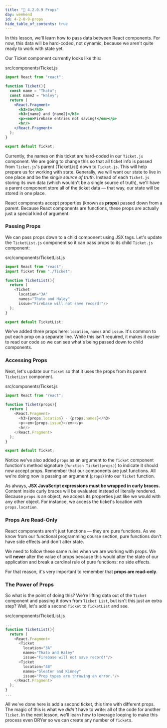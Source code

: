 ```yaml
---
title: "📓 4.2.0.9 Props"
day: weekend
id: 4-2-0-9-props
hide_table_of_contents: true
---
```


In this lesson, we'll learn how to pass data between React components. For now, this data will be hard-coded, not dynamic, because we aren't quite ready to work with state yet.

Our Ticket component currently looks like this:

<div class="filename">src/components/Ticket.js</div>

```jsx
import React from "react";

function Ticket(){
  const name = "Thato";
  const name2 = "Haley";
  return (
    <React.Fragment>
      <h3>3a</h3>
      <h3>{name} and {name2}</h3>
      <p><em>Firebase entries not saving!</em></p>
      <hr/>
    </React.Fragment>
  );
}

export default Ticket;
```

Currently, the names on this ticket are hard-coded in our `Ticket.js` component. We are going to change this so that all ticket info is passed from `Ticket.js`'s parent (TicketList) down to `Ticket.js`. This will help prepare us for working with state. Generally, we will want our state to live in one place and be the *single source of truth*. Instead of each `Ticket.js` storing its own data (which wouldn't be a single source of truth), we'll have a parent component store all of the ticket data — that way, our state will be stored in one place.

React components accept properties (known as **props**) passed down from a parent. Because React components are functions, these props are actually just a special kind of argument.

### Passing Props

We can pass props down to a child component using JSX tags. Let's update the `TicketList.js` component so it can pass props to its child `Ticket.js` component:

<div class="filename">src/components/TicketList.js</div>

```js
import React from "react";
import Ticket from "./Ticket";

function TicketList(){
  return (
    <Ticket
      location="3A"
      names="Thato and Haley"
      issue="Firebase will not save record!"/>
  );
}

export default TicketList;
```

We've added three props here: `location`, `names` and `issue`. It's common to put each prop on a separate line. While this isn't required, it makes it easier to read our code so we can see what's being passed down to child components.

### Accessing Props

Next, let's update our `Ticket` so that it uses the props from its parent `TicketList` component.

<div class="filename">src/components/Ticket.js</div>

```js
import React from "react";

function Ticket(props){
  return (
    <React.Fragment>
      <h3>{props.location} - {props.names}</h3>
      <p><em>{props.issue}</em></p>
      <hr/>
    </React.Fragment>
  );
}

export default Ticket;
```

Notice we've also added `props` as an argument to the `Ticket` component function's method signature (`function Ticket(props)`) to indicate it should now accept props. Remember that our components are just functions. All we're doing now is passing an argument (`props`) into our `Ticket` function.

As always, **JSX JavaScript expressions must be wrapped in curly braces.** Content inside curly braces will be evaluated instead of literally rendered. Because `props` is an object, we access its properties just like we would with any other object. For instance, we access the ticket's location with `props.location`.

### Props Are Read-Only

React components aren't just functions — they are pure functions. As we know from our functional programming course section, pure functions don't have side effects and don't alter state.

We need to follow these same rules when we are working with props. We will **never** alter the value of props because this would alter the state of our application and break a cardinal rule of pure functions: no side effects.

For that reason, it's very important to remember that **props are read-only**.

### The Power of Props

So what is the point of doing this? We're lifting data out of the `Ticket` component and passing it down from `Ticket List`, but isn't this just an extra step? Well, let's add a second `Ticket` to `TicketList` and see.

<div class="filename">src/components/TicketList.js</div>

```js
...
function TicketList(){
  return (
    <React.Fragment>
      <Ticket
        location="3A"
        names="Thato and Haley"
        issue="Firebase will not save record!"/>
      <Ticket
        location="4B"
        names="Sleater and Kinney"
        issue="Prop types are throwing an error."/>
    </React.Fragment>
  );
}
...
```

All we've done here is add a second ticket, this time with different props. The magic of this is what we *didn't* have to write: all of the code for another `Ticket`. In the next lesson, we'll learn how to leverage looping to make this process even DRYer so we can create any number of `Ticket`s.



